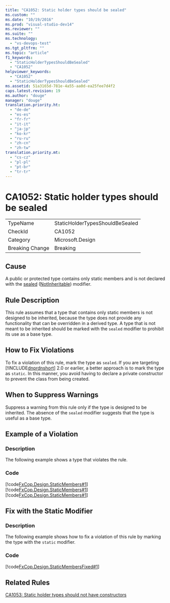 ```yaml
---
title: "CA1052: Static holder types should be sealed"
ms.custom: ""
ms.date: "10/19/2016"
ms.prod: "visual-studio-dev14"
ms.reviewer: ""
ms.suite: ""
ms.technology: 
  - "vs-devops-test"
ms.tgt_pltfrm: ""
ms.topic: "article"
f1_keywords: 
  - "StaticHolderTypesShouldBeSealed"
  - "CA1052"
helpviewer_keywords: 
  - "CA1052"
  - "StaticHolderTypesShouldBeSealed"
ms.assetid: 51a3165d-781e-4a55-aa0d-ea25fee7d4f2
caps.latest.revision: 19
ms.author: "douge"
manager: "douge"
translation.priority.ht: 
  - "de-de"
  - "es-es"
  - "fr-fr"
  - "it-it"
  - "ja-jp"
  - "ko-kr"
  - "ru-ru"
  - "zh-cn"
  - "zh-tw"
translation.priority.mt: 
  - "cs-cz"
  - "pl-pl"
  - "pt-br"
  - "tr-tr"
---
```

# CA1052: Static holder types should be sealed
|||  
|-|-|  
|TypeName|StaticHolderTypesShouldBeSealed|  
|CheckId|CA1052|  
|Category|Microsoft.Design|  
|Breaking Change|Breaking|  
  
## Cause  
 A public or protected type contains only static members and is not declared with the [sealed](../Topic/sealed%20\(C%23%20Reference\).md) ([NotInheritable](../Topic/NotInheritable%20\(Visual%20Basic\).md)) modifier.  
  
## Rule Description  
 This rule assumes that a type that contains only static members is not designed to be inherited, because the type does not provide any functionality that can be overridden in a derived type. A type that is not meant to be inherited should be marked with the `sealed` modifier to prohibit its use as a base type.  
  
## How to Fix Violations  
 To fix a violation of this rule, mark the type as `sealed`. If you are targeting [!INCLUDE[dnprdnshort](../code-quality/includes/dnprdnshort_md.md)] 2.0 or earlier, a better approach is to mark the type as `static`. In this manner, you avoid having to declare a private constructor to prevent the class from being created.  
  
## When to Suppress Warnings  
 Suppress a warning from this rule only if the type is designed to be inherited. The absence of the `sealed` modifier suggests that the type is useful as a base type.  
  
## Example of a Violation  
  
### Description  
 The following example shows a type that violates the rule.  
  
### Code  
 [!code[FxCop.Design.StaticMembers#1](../code-quality/codesnippet/CSharp/ca1052--static-holder-types-should-be-sealed_1.cs)]
[!code[FxCop.Design.StaticMembers#1](../code-quality/codesnippet/VisualBasic/ca1052--static-holder-types-should-be-sealed_1.vb)]
[!code[FxCop.Design.StaticMembers#1](../code-quality/codesnippet/CPP/ca1052--static-holder-types-should-be-sealed_1.cpp)]  
  
## Fix with the Static Modifier  
  
### Description  
 The following example shows how to fix a violation of this rule by marking the type with the `static` modifier.  
  
### Code  
 [!code[FxCop.Design.StaticMembersFixed#1](../code-quality/codesnippet/CSharp/ca1052--static-holder-types-should-be-sealed_2.cs)]  
  
## Related Rules  
 [CA1053: Static holder types should not have constructors](../code-quality/ca1053--static-holder-types-should-not-have-constructors.md)